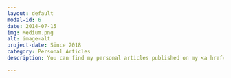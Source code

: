 ```yaml
---
layout: default
modal-id: 6
date: 2014-07-15
img: Medium.png
alt: image-alt
project-date: Since 2018
category: Personal Articles
description: You can find my personal articles published on my <a href="https://medium.com/@luiscosta89">Medium</a> profile.

---
```

